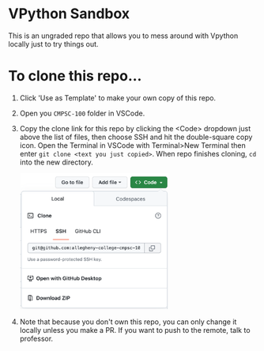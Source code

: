 # VPython Sandbox

This is an ungraded repo that allows you to mess around with Vpython locally just to try things out. 

# To clone this repo...

1. Click 'Use as Template' to make your own copy of this repo. 
2. Open you `CMPSC-100` folder in VSCode.
3. Copy the clone link for this repo by clicking the \<Code\> dropdown just above the list of files, then choose SSH and hit the double-square copy icon. Open the Terminal in VSCode with Terminal>New Terminal then enter `git clone <text you just copied>`. When repo finishes cloning, `cd` into the new directory. 

    <img src = 'assets/copy_thumbnail.png' width = "300px" />

4. Note that because you don't own this repo, you can only change it locally unless you make a PR. If you want to push to the remote, talk to professor. 

